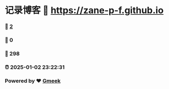 # 记录博客 :link: https://zane-p-f.github.io 
### :page_facing_up: [2](https://zane-p-f.github.io/tag.html) 
### :speech_balloon: 0 
### :hibiscus: 298 
### :alarm_clock: 2025-01-02 23:22:31 
### Powered by :heart: [Gmeek](https://github.com/Meekdai/Gmeek)
